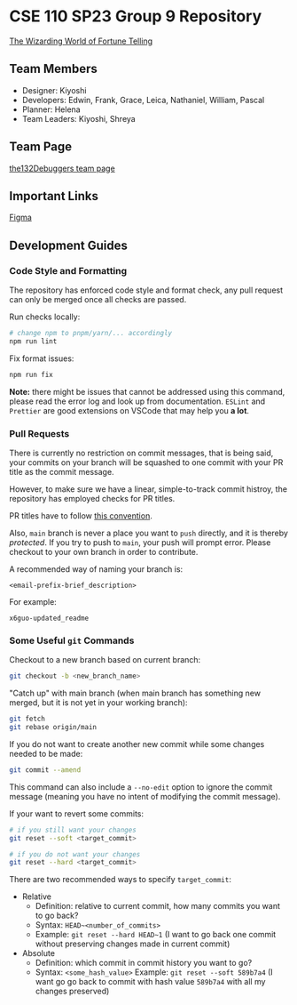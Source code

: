 # CSE 110 SP23 Group 9 Repository

[The Wizarding World of Fortune Telling](https://the132debuggers.github.io/cse110-sp23-the132Debuggers/source/)

## Team Members

- Designer: Kiyoshi
- Developers: Edwin, Frank, Grace, Leica, Nathaniel, William, Pascal
- Planner: Helena
- Team Leaders: Kiyoshi, Shreya

## Team Page 

[the132Debuggers team page](./admin/team.md)

## Important Links

[Figma](https://www.figma.com/file/zfSDto1UGzXm4tzKI93PNn/CSE-110?type=design&node-id=0%3A1&t=vlmWkIqrb74kL6z8-1)

## Development Guides

### Code Style and Formatting

The repository has enforced code style and format check, any pull request can only be merged once all checks are passed.

Run checks locally:

```bash
# change npm to pnpm/yarn/... accordingly
npm run lint
```

Fix format issues:

```bash
npm run fix
```

**Note:** there might be issues that cannot be addressed using this command, please read the error log and look up from documentation. `ESLint` and `Prettier` are good extensions on VSCode that may help you **a lot**.

### Pull Requests

There is currently no restriction on commit messages, that is being said, your commits on your branch will be squashed to one commit with your PR title as the commit message.

However, to make sure we have a linear, simple-to-track commit histroy, the repository has employed checks for PR titles.

PR titles have to follow [this convention](https://www.conventionalcommits.org/en/v1.0.0/#summary).

Also, `main` branch is never a place you want to `push` directly, and it is thereby _protected_. If you try to push to `main`, your push will prompt error. Please checkout to your own branch in order to contribute.

A recommended way of naming your branch is:

```
<email-prefix-brief_description>
```

For example:

```
x6guo-updated_readme
```

### Some Useful `git` Commands

Checkout to a new branch based on current branch:

```bash
git checkout -b <new_branch_name>
```

"Catch up" with main branch (when main branch has something new merged, but it is not yet in your working branch):

```bash
git fetch
git rebase origin/main
```

If you do not want to create another new commit while some changes needed to be made:

```bash
git commit --amend
```

This command can also include a `--no-edit` option to ignore the commit message (meaning you have no intent of modifying the commit message).

If your want to revert some commits:

```bash
# if you still want your changes
git reset --soft <target_commit>

# if you do not want your changes
git reset --hard <target_commit>
```

There are two recommended ways to specify `target_commit`:

- Relative
  - Definition: relative to current commit, how many commits you want to go back?
  - Syntax: `HEAD~<number_of_commits>`
  - Example: `git reset --hard HEAD~1` (I want to go back one commit without preserving changes made in current commit)
- Absolute
  - Definition: which commit in commit history you want to go?
  - Syntax: `<some_hash_value>`
    Example: `git reset --soft 589b7a4` (I want go go back to commit with hash value `589b7a4` with all my changes preserved)
